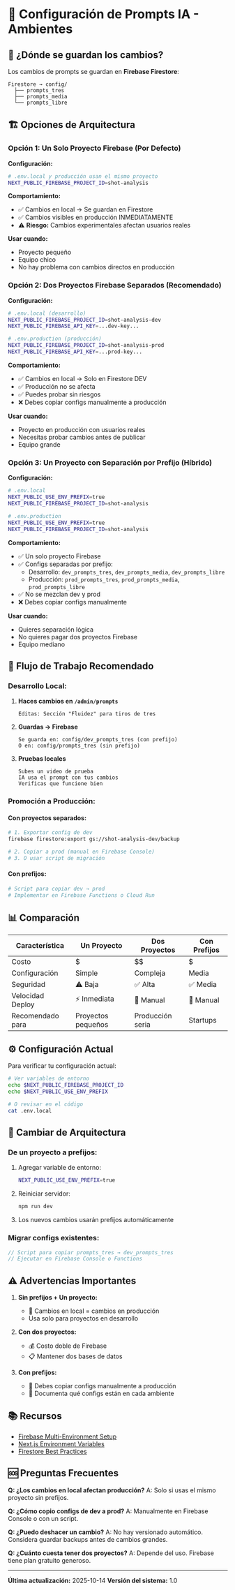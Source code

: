 # 🔧 Configuración de Prompts IA - Ambientes

## 📍 ¿Dónde se guardan los cambios?

Los cambios de prompts se guardan en **Firebase Firestore**:

```
Firestore → config/
  ├── prompts_tres
  ├── prompts_media
  └── prompts_libre
```

## 🏗️ Opciones de Arquitectura

### Opción 1: Un Solo Proyecto Firebase (Por Defecto)

**Configuración:**
```bash
# .env.local y producción usan el mismo proyecto
NEXT_PUBLIC_FIREBASE_PROJECT_ID=shot-analysis
```

**Comportamiento:**
- ✅ Cambios en local → Se guardan en Firestore
- ✅ Cambios visibles en producción INMEDIATAMENTE
- ⚠️ **Riesgo:** Cambios experimentales afectan usuarios reales

**Usar cuando:**
- Proyecto pequeño
- Equipo chico
- No hay problema con cambios directos en producción

### Opción 2: Dos Proyectos Firebase Separados (Recomendado)

**Configuración:**
```bash
# .env.local (desarrollo)
NEXT_PUBLIC_FIREBASE_PROJECT_ID=shot-analysis-dev
NEXT_PUBLIC_FIREBASE_API_KEY=...dev-key...

# .env.production (producción)
NEXT_PUBLIC_FIREBASE_PROJECT_ID=shot-analysis-prod
NEXT_PUBLIC_FIREBASE_API_KEY=...prod-key...
```

**Comportamiento:**
- ✅ Cambios en local → Solo en Firestore DEV
- ✅ Producción no se afecta
- ✅ Puedes probar sin riesgos
- ❌ Debes copiar configs manualmente a producción

**Usar cuando:**
- Proyecto en producción con usuarios reales
- Necesitas probar cambios antes de publicar
- Equipo grande

### Opción 3: Un Proyecto con Separación por Prefijo (Híbrido)

**Configuración:**
```bash
# .env.local
NEXT_PUBLIC_USE_ENV_PREFIX=true
NEXT_PUBLIC_FIREBASE_PROJECT_ID=shot-analysis

# .env.production
NEXT_PUBLIC_USE_ENV_PREFIX=true
NEXT_PUBLIC_FIREBASE_PROJECT_ID=shot-analysis
```

**Comportamiento:**
- ✅ Un solo proyecto Firebase
- ✅ Configs separadas por prefijo:
  - Desarrollo: `dev_prompts_tres`, `dev_prompts_media`, `dev_prompts_libre`
  - Producción: `prod_prompts_tres`, `prod_prompts_media`, `prod_prompts_libre`
- ✅ No se mezclan dev y prod
- ❌ Debes copiar configs manualmente

**Usar cuando:**
- Quieres separación lógica
- No quieres pagar dos proyectos Firebase
- Equipo mediano

## 🚀 Flujo de Trabajo Recomendado

### Desarrollo Local:

1. **Haces cambios en `/admin/prompts`**
   ```
   Editas: Sección "Fluidez" para tiros de tres
   ```

2. **Guardas → Firebase**
   ```
   Se guarda en: config/dev_prompts_tres (con prefijo)
   O en: config/prompts_tres (sin prefijo)
   ```

3. **Pruebas locales**
   ```
   Subes un video de prueba
   IA usa el prompt con tus cambios
   Verificas que funcione bien
   ```

### Promoción a Producción:

#### Con proyectos separados:
```bash
# 1. Exportar config de dev
firebase firestore:export gs://shot-analysis-dev/backup

# 2. Copiar a prod (manual en Firebase Console)
# 3. O usar script de migración
```

#### Con prefijos:
```bash
# Script para copiar dev → prod
# Implementar en Firebase Functions o Cloud Run
```

## 📊 Comparación

| Característica | Un Proyecto | Dos Proyectos | Con Prefijos |
|----------------|-------------|---------------|--------------|
| Costo | $ | $$ | $ |
| Configuración | Simple | Compleja | Media |
| Seguridad | ⚠️ Baja | ✅ Alta | ✅ Media |
| Velocidad Deploy | ⚡ Inmediata | 🐢 Manual | 🐢 Manual |
| Recomendado para | Proyectos pequeños | Producción seria | Startups |

## ⚙️ Configuración Actual

Para verificar tu configuración actual:

```bash
# Ver variables de entorno
echo $NEXT_PUBLIC_FIREBASE_PROJECT_ID
echo $NEXT_PUBLIC_USE_ENV_PREFIX

# O revisar en el código
cat .env.local
```

## 🔄 Cambiar de Arquitectura

### De un proyecto a prefijos:

1. Agregar variable de entorno:
   ```bash
   NEXT_PUBLIC_USE_ENV_PREFIX=true
   ```

2. Reiniciar servidor:
   ```bash
   npm run dev
   ```

3. Los nuevos cambios usarán prefijos automáticamente

### Migrar configs existentes:

```javascript
// Script para copiar prompts_tres → dev_prompts_tres
// Ejecutar en Firebase Console o Functions
```

## ⚠️ Advertencias Importantes

1. **Sin prefijos + Un proyecto:**
   - 🚨 Cambios en local = cambios en producción
   - Usa solo para proyectos en desarrollo

2. **Con dos proyectos:**
   - 💰 Costo doble de Firebase
   - 📋 Mantener dos bases de datos

3. **Con prefijos:**
   - 🔄 Debes copiar configs manualmente a producción
   - 📝 Documenta qué configs están en cada ambiente

## 📚 Recursos

- [Firebase Multi-Environment Setup](https://firebase.google.com/docs/projects/multiprojects)
- [Next.js Environment Variables](https://nextjs.org/docs/basic-features/environment-variables)
- [Firestore Best Practices](https://firebase.google.com/docs/firestore/best-practices)

## 🆘 Preguntas Frecuentes

**Q: ¿Los cambios en local afectan producción?**
A: Solo si usas el mismo proyecto sin prefijos.

**Q: ¿Cómo copio configs de dev a prod?**
A: Manualmente en Firebase Console o con un script.

**Q: ¿Puedo deshacer un cambio?**
A: No hay versionado automático. Considera guardar backups antes de cambios grandes.

**Q: ¿Cuánto cuesta tener dos proyectos?**
A: Depende del uso. Firebase tiene plan gratuito generoso.

---

**Última actualización:** 2025-10-14
**Versión del sistema:** 1.0

